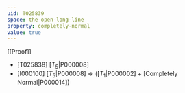 ```yaml
---
uid: T025839
space: the-open-long-line
property: completely-normal
value: true
---
```

[[Proof]]

* [T025838] [$T_5$|P000008]
* [I000100] [$T_5$|P000008] => ([$T_1$|P000002] + [Completely Normal|P000014])

